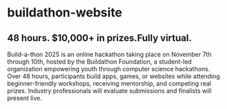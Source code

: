 # buildathon-website

## 48 hours. $10,000+ in prizes.Fully virtual.

Build-a-thon 2025 is an online hackathon taking place on November 7th through 10th, hosted by the Buildathon Foundation, a student-led organization empowering youth through computer science hackathons. Over 48 hours, participants build apps, games, or websites while attending beginner-friendly workshops, receiving mentorship, and competing real prizes. Industry professionals will evaluate submissions and finalists will present live.

